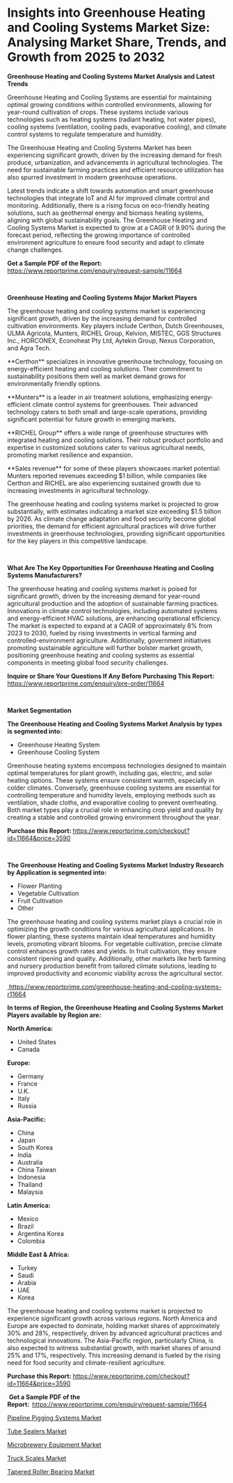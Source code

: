<p><h1>Insights into Greenhouse Heating and Cooling Systems Market Size: Analysing Market Share, Trends, and Growth from 2025 to 2032</h1></p><p><strong>Greenhouse Heating and Cooling Systems Market Analysis and Latest Trends</strong></p>
<p><p>Greenhouse Heating and Cooling Systems are essential for maintaining optimal growing conditions within controlled environments, allowing for year-round cultivation of crops. These systems include various technologies such as heating systems (radiant heating, hot water pipes), cooling systems (ventilation, cooling pads, evaporative cooling), and climate control systems to regulate temperature and humidity.</p><p>The Greenhouse Heating and Cooling Systems Market has been experiencing significant growth, driven by the increasing demand for fresh produce, urbanization, and advancements in agricultural technologies. The need for sustainable farming practices and efficient resource utilization has also spurred investment in modern greenhouse operations.</p><p>Latest trends indicate a shift towards automation and smart greenhouse technologies that integrate IoT and AI for improved climate control and monitoring. Additionally, there is a rising focus on eco-friendly heating solutions, such as geothermal energy and biomass heating systems, aligning with global sustainability goals. The Greenhouse Heating and Cooling Systems Market is expected to grow at a CAGR of 9.90% during the forecast period, reflecting the growing importance of controlled environment agriculture to ensure food security and adapt to climate change challenges.</p></p>
<p><strong>Get a Sample PDF of the Report:&nbsp;</strong> <a href="https://www.reportprime.com/enquiry/request-sample/11664?utm_campaign=2194&utm_medium=2&utm_source=Github&utm_content=ia&utm_term=17032025&utm_id=greenhouse-heating-and-cooling-systems">https://www.reportprime.com/enquiry/request-sample/11664</a></p>
<p>&nbsp;</p>
<p><strong>Greenhouse Heating and Cooling Systems Major Market Players</strong></p>
<p><p>The greenhouse heating and cooling systems market is experiencing significant growth, driven by the increasing demand for controlled cultivation environments. Key players include Certhon, Dutch Greenhouses, ULMA Agricola, Munters, RICHEL Group, Kelvion, MISTEC, GGS Structures Inc., HORCONEX, Econoheat Pty Ltd, Aytekin Group, Nexus Corporation, and Agra Tech.</p><p>**Certhon** specializes in innovative greenhouse technology, focusing on energy-efficient heating and cooling solutions. Their commitment to sustainability positions them well as market demand grows for environmentally friendly options.</p><p>**Munters** is a leader in air treatment solutions, emphasizing energy-efficient climate control systems for greenhouses. Their advanced technology caters to both small and large-scale operations, providing significant potential for future growth in emerging markets.</p><p>**RICHEL Group** offers a wide range of greenhouse structures with integrated heating and cooling solutions. Their robust product portfolio and expertise in customized solutions cater to various agricultural needs, promoting market resilience and expansion.</p><p>**Sales revenue** for some of these players showcases market potential: Munters reported revenues exceeding $1 billion, while companies like Certhon and RICHEL are also experiencing sustained growth due to increasing investments in agricultural technology.</p><p>The greenhouse heating and cooling systems market is projected to grow substantially, with estimates indicating a market size exceeding $1.5 billion by 2026. As climate change adaptation and food security become global priorities, the demand for efficient agricultural practices will drive further investments in greenhouse technologies, providing significant opportunities for the key players in this competitive landscape.</p></p>
<p>&nbsp;</p>
<p><strong>What Are The Key Opportunities For Greenhouse Heating and Cooling Systems Manufacturers?</strong></p>
<p><p>The greenhouse heating and cooling systems market is poised for significant growth, driven by the increasing demand for year-round agricultural production and the adoption of sustainable farming practices. Innovations in climate control technologies, including automated systems and energy-efficient HVAC solutions, are enhancing operational efficiency. The market is expected to expand at a CAGR of approximately 8% from 2023 to 2030, fueled by rising investments in vertical farming and controlled-environment agriculture. Additionally, government initiatives promoting sustainable agriculture will further bolster market growth, positioning greenhouse heating and cooling systems as essential components in meeting global food security challenges.</p></p>
<p><strong>Inquire or Share Your Questions If Any Before Purchasing This Report:</strong> <a href="https://www.reportprime.com/enquiry/pre-order/11664?utm_campaign=2194&utm_medium=2&utm_source=Github&utm_content=ia&utm_term=17032025&utm_id=greenhouse-heating-and-cooling-systems">https://www.reportprime.com/enquiry/pre-order/11664</a></p>
<p>&nbsp;</p>
<p><strong>Market Segmentation</strong></p>
<p><strong>The Greenhouse Heating and Cooling Systems Market Analysis by types is segmented into:</strong></p>
<p><ul><li>Greenhouse Heating System</li><li>Greenhouse Cooling System</li></ul></p>
<p><p>Greenhouse heating systems encompass technologies designed to maintain optimal temperatures for plant growth, including gas, electric, and solar heating options. These systems ensure consistent warmth, especially in colder climates. Conversely, greenhouse cooling systems are essential for controlling temperature and humidity levels, employing methods such as ventilation, shade cloths, and evaporative cooling to prevent overheating. Both market types play a crucial role in enhancing crop yield and quality by creating a stable and controlled growing environment throughout the year.</p></p>
<p><strong>Purchase this Report:&nbsp;</strong><a href="https://www.reportprime.com/checkout?id=11664&price=3590&utm_campaign=2194&utm_medium=2&utm_source=Github&utm_content=ia&utm_term=17032025&utm_id=greenhouse-heating-and-cooling-systems">https://www.reportprime.com/checkout?id=11664&price=3590</a></p>
<p>&nbsp;</p>
<p><strong>The Greenhouse Heating and Cooling Systems Market Industry Research by Application is segmented into:</strong></p>
<p><ul><li>Flower Planting</li><li>Vegetable Cultivation</li><li>Fruit Cultivation</li><li>Other</li></ul></p>
<p><p>The greenhouse heating and cooling systems market plays a crucial role in optimizing the growth conditions for various agricultural applications. In flower planting, these systems maintain ideal temperatures and humidity levels, promoting vibrant blooms. For vegetable cultivation, precise climate control enhances growth rates and yields. In fruit cultivation, they ensure consistent ripening and quality. Additionally, other markets like herb farming and nursery production benefit from tailored climate solutions, leading to improved productivity and economic viability across the agricultural sector.</p></p>
<p><a href="https://www.reportprime.com/greenhouse-heating-and-cooling-systems-r11664?utm_campaign=2194&utm_medium=2&utm_source=Github&utm_content=ia&utm_term=17032025&utm_id=greenhouse-heating-and-cooling-systems">&nbsp;https://www.reportprime.com/greenhouse-heating-and-cooling-systems-r11664</a></p>
<p><strong>In terms of Region, the Greenhouse Heating and Cooling Systems Market Players available by Region are:</strong></p>
<p>
    <p> <strong> North America: </strong>
        <ul>
            <li>United States</li>
            <li>Canada</li>
        </ul>
        </p> 
    <p> <strong> Europe: </strong>
        <ul>
            <li>Germany</li>
            <li>France</li>
            <li>U.K.</li>
            <li>Italy</li>
            <li>Russia</li>
        </ul>
        </p> 
    <p> <strong> Asia-Pacific: </strong>
        <ul>
            <li>China</li>
            <li>Japan</li>
            <li>South Korea</li>
            <li>India</li>
            <li>Australia</li>
            <li>China Taiwan</li>
            <li>Indonesia</li>
            <li>Thailand</li>
            <li>Malaysia</li>
        </ul>
        </p> 
    <p> <strong> Latin America: </strong>
        <ul>
            <li>Mexico</li>
            <li>Brazil</li>
            <li>Argentina Korea</li>
            <li>Colombia</li>
        </ul>
        </p> 
    <p> <strong> Middle East & Africa: </strong>
        <ul>
            <li>Turkey</li>
            <li>Saudi</li>
            <li>Arabia</li>
            <li>UAE</li>
            <li>Korea</li>
        </ul>
    </p>
    </p>
<p><p>The greenhouse heating and cooling systems market is projected to experience significant growth across various regions. North America and Europe are expected to dominate, holding market shares of approximately 30% and 28%, respectively, driven by advanced agricultural practices and technological innovations. The Asia-Pacific region, particularly China, is also expected to witness substantial growth, with market shares of around 25% and 17%, respectively. This increasing demand is fueled by the rising need for food security and climate-resilient agriculture.</p></p>
<p><strong>Purchase this Report: </strong><a href="https://www.reportprime.com/checkout?id=11664&price=3590&utm_campaign=2194&utm_medium=2&utm_source=Github&utm_content=ia&utm_term=17032025&utm_id=greenhouse-heating-and-cooling-systems">https://www.reportprime.com/checkout?id=11664&price=3590</a></p>
<p>&nbsp;<strong>Get a Sample PDF of the Report:&nbsp;&nbsp;</strong><a href="https://www.reportprime.com/enquiry/request-sample/11664?utm_campaign=2194&utm_medium=2&utm_source=Github&utm_content=ia&utm_term=17032025&utm_id=greenhouse-heating-and-cooling-systems">https://www.reportprime.com/enquiry/request-sample/11664</a></p>
<p><strong></strong></p>
<p><p><a href="https://www.linkedin.com/pulse/pipeline-pigging-systems-market-size-projected-expand-9scyf?utm_campaign=2194&utm_medium=2&utm_source=Github&utm_content=ia&utm_term=17032025&utm_id=greenhouse-heating-and-cooling-systems">Pipeline Pigging Systems Market</a></p><p><a href="https://www.linkedin.com/pulse/growing-demand-tube-sealers-market-forecasting-125-cagr-from-vhzwe?utm_campaign=2194&utm_medium=2&utm_source=Github&utm_content=ia&utm_term=17032025&utm_id=greenhouse-heating-and-cooling-systems">Tube Sealers Market</a></p><p><a href="https://www.linkedin.com/pulse/forecasts-growth-opportunities-microbrewery-equipment-industry-xx7je?utm_campaign=2194&utm_medium=2&utm_source=Github&utm_content=ia&utm_term=17032025&utm_id=greenhouse-heating-and-cooling-systems">Microbrewery Equipment Market</a></p><p><a href="https://www.linkedin.com/pulse/truck-scales-market-forecasts-trends-impact-analysis-2025-2032-poqre?utm_campaign=2194&utm_medium=2&utm_source=Github&utm_content=ia&utm_term=17032025&utm_id=greenhouse-heating-and-cooling-systems">Truck Scales Market</a></p><p><a href="https://www.linkedin.com/pulse/comprehensive-analysis-tapered-roller-bearing-market-size-divee?utm_campaign=2194&utm_medium=2&utm_source=Github&utm_content=ia&utm_term=17032025&utm_id=greenhouse-heating-and-cooling-systems">Tapered Roller Bearing Market</a></p></p>